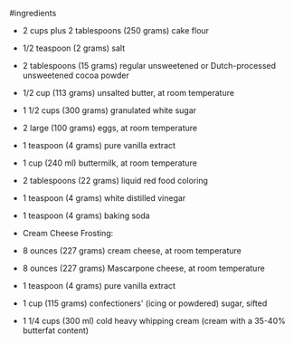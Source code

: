 #ingredients

- 2 cups plus 2 tablespoons (250 grams) cake flour

- 1/2 teaspoon (2 grams) salt

- 2 tablespoons (15 grams) regular unsweetened or Dutch-processed unsweetened cocoa powder

- 1/2 cup (113 grams) unsalted butter, at room temperature

- 1 1/2 cups (300 grams) granulated white sugar

- 2 large (100 grams) eggs, at room temperature

- 1 teaspoon (4 grams) pure vanilla extract

- 1 cup (240 ml) buttermilk, at room temperature

- 2 tablespoons (22 grams) liquid red food coloring

- 1 teaspoon (4 grams) white distilled vinegar

- 1 teaspoon (4 grams) baking soda

- Cream Cheese Frosting:

- 8 ounces (227 grams) cream cheese, at room temperature

- 8 ounces (227 grams) Mascarpone cheese, at room temperature

- 1 teaspoon (4 grams) pure vanilla extract

- 1 cup (115 grams) confectioners' (icing or powdered) sugar, sifted

- 1 1/4 cups (300 ml) cold heavy whipping cream (cream with a 35-40% butterfat content)

